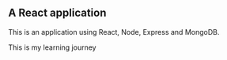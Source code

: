 ## A React application

This is an application using React, Node, Express and MongoDB.

This is my learning journey
